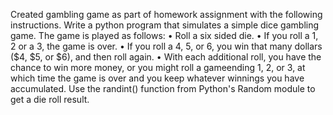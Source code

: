 Created gambling game as part of homework assignment with the following instructions. 
Write a python program that simulates a simple dice gambling game.
The game is played as follows:
• Roll a six sided die.
• If you roll a 1, 2 or a 3, the game is over.
• If you roll a 4, 5, or 6, you win that many dollars ($4, $5, or $6), and then roll again.
• With each additional roll, you have the chance to win more money, or you might roll a gameending 1, 2, or 3, at which time the game is over and you keep whatever winnings you have
accumulated.
Use the randint() function from Python's Random module to get a die roll result.
